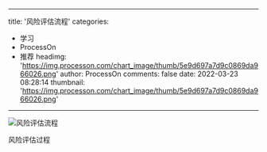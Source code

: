 
---
title: '风险评估流程'
categories: 
 - 学习
 - ProcessOn
 - 推荐
headimg: 'https://img.processon.com/chart_image/thumb/5e9d697a7d9c0869da966026.png'
author: ProcessOn
comments: false
date: 2022-03-23 08:28:14
thumbnail: 'https://img.processon.com/chart_image/thumb/5e9d697a7d9c0869da966026.png'
---

<div>   
<img class="thumb" alt="风险评估流程" src="https://img.processon.com/chart_image/thumb/5e9d697a7d9c0869da966026.png" referrerpolicy="no-referrer">
<p>风险评估过程</p>  
</div>
            